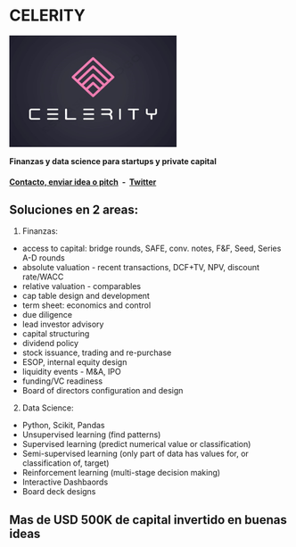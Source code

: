 # CELERITY 

<link rel="shortcut icon" type="image/x-icon" href="favicon.ico">
<img src="celeritylogo2.jpg" alt="celerity logo" width="300" height="200"/>

**Finanzas y data science para startups y private capital**

#### [Contacto, enviar idea o pitch](mailto:b.evans@skyhighfund.com) &nbsp;-&nbsp;  [Twitter](https://twitter.com/brianevans_)

## Soluciones en 2 areas:

1. Finanzas:
- access to capital: bridge rounds, SAFE, conv. notes, F&F, Seed, Series A-D rounds
- absolute valuation - recent transactions, DCF+TV, NPV, discount rate/WACC
- relative valuation - comparables
- cap table design and development
- term sheet: economics and control
- due diligence
- lead investor advisory
- capital structuring
- dividend policy
- stock issuance, trading and re-purchase
- ESOP, internal equity design
- liquidity events - M&A, IPO
- funding/VC readiness 
- Board of directors configuration and design

2. Data Science:
- Python, Scikit, Pandas
- Unsupervised learning (find patterns)
- Supervised learning (predict numerical value or classification)
- Semi-supervised learning (only part of data has values for, or classification of, target)
- Reinforcement learning (multi-stage decision making)
- Interactive Dashbaords 
- Board deck designs

## Mas de USD 500K de capital invertido en buenas ideas 
